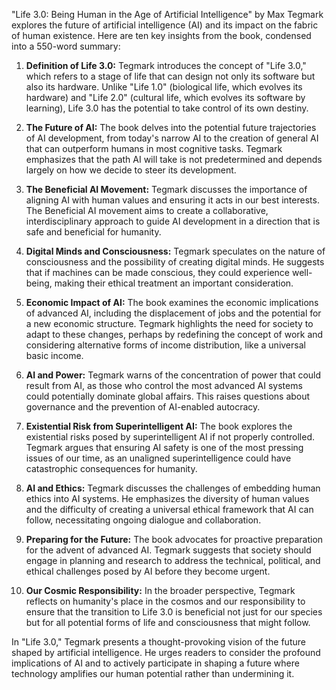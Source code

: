 "Life 3.0: Being Human in the Age of Artificial Intelligence" by Max Tegmark explores the future of artificial intelligence (AI) and its impact on the fabric of human existence. Here are ten key insights from the book, condensed into a 550-word summary:

1. **Definition of Life 3.0:** Tegmark introduces the concept of "Life 3.0," which refers to a stage of life that can design not only its software but also its hardware. Unlike "Life 1.0" (biological life, which evolves its hardware) and "Life 2.0" (cultural life, which evolves its software by learning), Life 3.0 has the potential to take control of its own destiny.

2. **The Future of AI:** The book delves into the potential future trajectories of AI development, from today's narrow AI to the creation of general AI that can outperform humans in most cognitive tasks. Tegmark emphasizes that the path AI will take is not predetermined and depends largely on how we decide to steer its development.

3. **The Beneficial AI Movement:** Tegmark discusses the importance of aligning AI with human values and ensuring it acts in our best interests. The Beneficial AI movement aims to create a collaborative, interdisciplinary approach to guide AI development in a direction that is safe and beneficial for humanity.

4. **Digital Minds and Consciousness:** Tegmark speculates on the nature of consciousness and the possibility of creating digital minds. He suggests that if machines can be made conscious, they could experience well-being, making their ethical treatment an important consideration.

5. **Economic Impact of AI:** The book examines the economic implications of advanced AI, including the displacement of jobs and the potential for a new economic structure. Tegmark highlights the need for society to adapt to these changes, perhaps by redefining the concept of work and considering alternative forms of income distribution, like a universal basic income.

6. **AI and Power:** Tegmark warns of the concentration of power that could result from AI, as those who control the most advanced AI systems could potentially dominate global affairs. This raises questions about governance and the prevention of AI-enabled autocracy.

7. **Existential Risk from Superintelligent AI:** The book explores the existential risks posed by superintelligent AI if not properly controlled. Tegmark argues that ensuring AI safety is one of the most pressing issues of our time, as an unaligned superintelligence could have catastrophic consequences for humanity.

8. **AI and Ethics:** Tegmark discusses the challenges of embedding human ethics into AI systems. He emphasizes the diversity of human values and the difficulty of creating a universal ethical framework that AI can follow, necessitating ongoing dialogue and collaboration.

9. **Preparing for the Future:** The book advocates for proactive preparation for the advent of advanced AI. Tegmark suggests that society should engage in planning and research to address the technical, political, and ethical challenges posed by AI before they become urgent.

10. **Our Cosmic Responsibility:** In the broader perspective, Tegmark reflects on humanity's place in the cosmos and our responsibility to ensure that the transition to Life 3.0 is beneficial not just for our species but for all potential forms of life and consciousness that might follow.

In "Life 3.0," Tegmark presents a thought-provoking vision of the future shaped by artificial intelligence. He urges readers to consider the profound implications of AI and to actively participate in shaping a future where technology amplifies our human potential rather than undermining it.